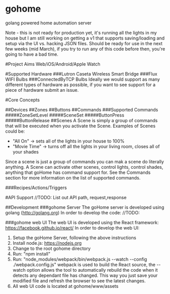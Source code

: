 # gohome
golang powered home automation server

Note - this is not ready for production yet, it's running all the lights in my house but I am still working on getting a v1 that supports saving/loading and setup via the UI vs. hacking JSON files.  Should be ready for use in the next few weeks (mid March), if you try to run any of this code before then, you're going to have a bad time.

#Project Aims
Web/iOS/Android/Apple Watch

#Supported Hardware
###Lutron Caseta Wireless Smart Bridge
###Flux WIFI Bulbs
###ConnectedByTCP Bulbs
Ideally we would support as many different types of hardware as possible, if you want to see support for a piece of hardware submit an issue.

#Core Concepts

##Devices
##Zones
##Buttons
##Commands
###Supported Commands
#####ZoneSetLevel
#####SceneSet
#####ButtonPress
#####ButtonRelease
##Scenes
A Scene is simply a group of commands that will be executed when you activate the Scene. Examples of Scenes could be:
- "All On" -> sets all of the lights in your house to 100%
- "Movie Time" -> turns off all the lights in your living room, closes all of your shades

Since a scene is just a group of commands you can mak a scene do literally anything.  A Scene can activate other scenes, control lights, control shades, anything that goHome has command support for.  See the Commands section for more information on the list of supported commands.

###Recipes/Actions/Triggers

#API Support
//TODO: List out API path, request,response



##Development
###gohome Server
The goHome server is developed using golang (http://golang.org) In order to develop the code:
//TODO:

###gohome web UI
The web UI is developed using the React framework: https://facebook.github.io/react/ In order to develop the web UI:
1. Setup the goHome Server, following the above instructions
2. Install node.js: https://nodejs.org
3. Change to the root gohome directory
4. Run: "npm install"
5. Run: "node_modules/webpack/bin/webpack.js --watch --config ./webpack.config.js"
webpack is used to build the React source, the --watch option allows the tool to automatically rebuild the code when it detects any dependant file has changed. This way you just save your modified file and refresh the browser to see the latest changes.
6. All web UI code is located at gohome/www/assets
